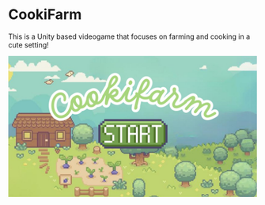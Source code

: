 # CookiFarm

This is a Unity based videogame that focuses on farming and cooking in a cute setting!

![StartScreenImg](https://github.com/pamelasann/CookiFarm/blob/main/CookiFarm%20main.jpg)
